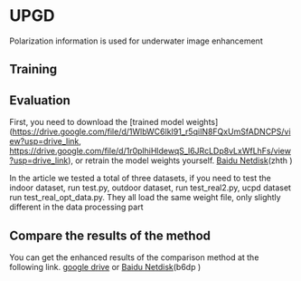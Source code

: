 # UPGD
Polarization information is used for underwater image enhancement





## Training


## Evaluation
First, you need to download the [trained model weights](https://drive.google.com/file/d/1WlbWC6lkI91_r5qiIN8FQxUmSfADNCPS/view?usp=drive_link, https://drive.google.com/file/d/1r0plhiHldewqS_l6JRcLDp8vLxWfLhFs/view?usp=drive_link), or retrain the model weights yourself. [Baidu Netdisk](https://pan.baidu.com/s/1AumnlX634cOP2I4dfRkqoA?pwd=zhth )(zhth )

In the article we tested a total of three datasets, if you need to test the indoor dataset, run test.py, outdoor dataset, run test_real2.py, ucpd dataset run
test_real_opt_data.py. They all load the same weight file, only slightly different in the data processing part

## Compare the results of the method

You can get the enhanced results of the comparison method at the following link. [google drive](https://drive.google.com/file/d/106B5l0kuGnFfBCjcm50R8wzyw9VQal9p/view?usp=drive_link) or  [Baidu Netdisk](https://pan.baidu.com/s/1ov5iFyIuQdLg0gUF6m5rCA?pwd=b6dp)(b6dp )

 

